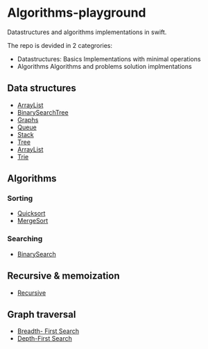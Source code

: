 # Algorithms-playground

Datastructures and algorithms implementations in swift.

The repo is devided in 2 categrories: 
* Datastructures: Basics Implementations with minimal operations
* Algorithms  Algorithms and problems solution implmentations

## Data structures

- [ArrayList](Datastructures/ArrayList)
- [BinarySearchTree](Quicksort/BinarySearchTree)
- [Graphs](Datastructures/Graphs)
- [Queue](Datastructures/Queue)
- [Stack](Datastructures/Stack)
- [Tree](Datastructures/Tree)
- [ArrayList](Datastructures/ArrayList)
- [Trie](Datastructures/Trie)

## Algorithms

### Sorting
- [Quicksort](Algorithms/Quicksort/)
- [MergeSort](Algorithms/MergeSort/)


### Searching
- [BinarySearch](Algorithms/BinarySearch)

## Recursive & memoization
- [Recursive](Algorithms/Recursive)

## Graph traversal
- [Breadth- First Search](https://github.com/LamineNdy/Algorithms-playground/blob/a2f33e5717cb5e601a8430a9e32c158a2e95a744/Datastructures/Graphs/Graphs.playground/Contents.swift#L89)
- [Depth-First Search](https://github.com/LamineNdy/Algorithms-playground/blob/a2f33e5717cb5e601a8430a9e32c158a2e95a744/Datastructures/Graphs/Graphs.playground/Contents.swift#L111)
